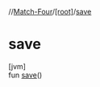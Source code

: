 //[Match-Four](../../index.md)/[[root]](index.md)/[save](save.md)

# save

[jvm]\
fun [save](save.md)()
